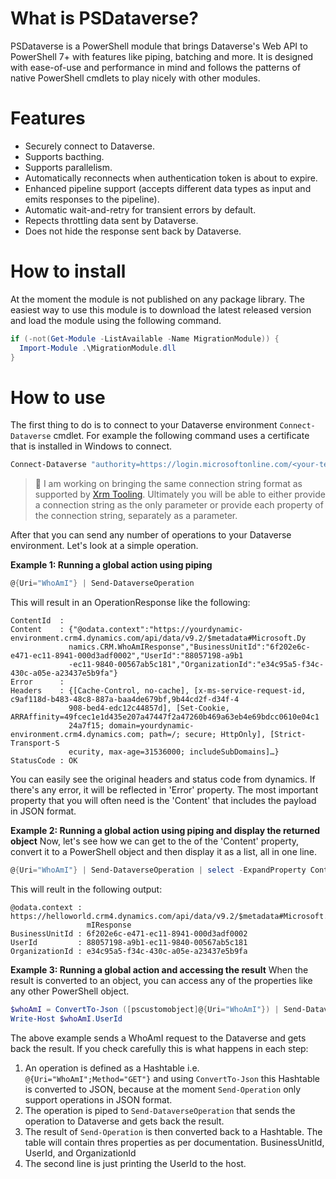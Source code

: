 # What is PSDataverse?
PSDataverse is a PowerShell module that brings Dataverse's Web API to PowerShell 7+ with features like piping, batching and more. It is designed with ease-of-use and performance in mind and follows the patterns of native PowerShell cmdlets to play nicely with other modules.

# Features
* Securely connect to Dataverse.
* Supports bacthing.
* Supports parallelism.
* Automatically reconnects when authentication token is about to expire.
* Enhanced pipeline support (accepts different data types as input and emits responses to the pipeline).
* Automatic wait-and-retry for transient errors by default.
* Repects throttling data sent by Dataverse.
* Does not hide the response sent back by Dataverse.

# How to install
At the moment the module is not published on any package library. The easiest way to use this module is to download the latest released version and load the module using the following command.
```powershell
if (-not(Get-Module -ListAvailable -Name MigrationModule)) { 
  Import-Module .\MigrationModule.dll
}
```
# How to use
The first thing to do is to connect to your Dataverse environment `Connect-Dataverse` cmdlet. For example the following command uses a certificate that is installed in Windows to connect.
```powershell
Connect-Dataverse "authority=https://login.microsoftonline.com/<your-tenant-id>/oauth2/authorize;clientid=<your-client-id>;thumbprint=<thumbprint-of-your-certificate>;resource=https://<your-environment-name>.crm4.dynamics.com/"

```

> 🚧 I am working on bringing the same connection string format as supported by [Xrm Tooling](https://docs.microsoft.com/en-us/dynamics365/customerengagement/on-premises/developer/xrm-tooling/use-powershell-cmdlets-xrm-tooling-connect?view=op-9-1). Ultimately you will be able to either provide a connection string as the only parameter or provide each property of the connection string, separately as a parameter.

After that you can send any number of operations to your Dataverse environment. Let's look at a simple operation.

**Example 1: Running a global action using piping**
 ```powershell
 @{Uri="WhoAmI"} | Send-DataverseOperation
 ```
 
This will result in an OperationResponse like the following:

```
ContentId  :
Content    : {"@odata.context":"https://yourdynamic-environment.crm4.dynamics.com/api/data/v9.2/$metadata#Microsoft.Dy
             namics.CRM.WhoAmIResponse","BusinessUnitId":"6f202e6c-e471-ec11-8941-000d3adf0002","UserId":"88057198-a9b1
             -ec11-9840-00567ab5c181","OrganizationId":"e34c95a5-f34c-430c-a05e-a23437e5b9fa"}
Error      :
Headers    : {[Cache-Control, no-cache], [x-ms-service-request-id, c9af118d-b483-48c8-887a-baa4de679bf,9b44cd2f-d34f-4
             908-bed4-edc12c44857d], [Set-Cookie, ARRAffinity=49fcec1e1d435e207a47447f2a47260b469a63eb4e69bdcc0610e04c1
             24a7f15; domain=yourdynamic-environment.crm4.dynamics.com; path=/; secure; HttpOnly], [Strict-Transport-S
             ecurity, max-age=31536000; includeSubDomains]…}
StatusCode : OK
```

You can easily see the original headers and status code from dynamics. If there's any error, it will be reflected in 'Error' property. The most important property that you will often need is the 'Content' that includes the payload in JSON format.

**Example 2: Running a global action using piping and display the returned object**
Now, let's see how we can get to the of the 'Content' property, convert it to a PowerShell object and then display it as a list, all in one line.

```powershell
@{Uri="WhoAmI"} | Send-DataverseOperation | select -ExpandProperty Content | ConvertFrom-Json | Format-List
```

This will reult in the following output:

```
@odata.context : https://helloworld.crm4.dynamics.com/api/data/v9.2/$metadata#Microsoft.Dynamics.CRM.WhoA
                 mIResponse
BusinessUnitId : 6f202e6c-e471-ec11-8941-000d3adf0002
UserId         : 88057198-a9b1-ec11-9840-00567ab5c181
OrganizationId : e34c95a5-f34c-430c-a05e-a23437e5b9fa
```

**Example 3: Running a global action and accessing the result**
When the result is converted to an object, you can access any of the properties like any other PowerShell object.

```powershell
$whoAmI = ConvertTo-Json ([pscustomobject]@{Uri="WhoAmI"}) | Send-DataverseOperation | ConvertFrom-Json
Write-Host $whoAmI.UserId
```
The above example sends a WhoAmI request to the Dataverse and gets back the result. If you check carefully this is what happens in each step:
1. An operation is defined as a Hashtable i.e. `@{Uri="WhoAmI";Method="GET"}` and using `ConvertTo-Json` this Hashtable is converted to JSON, because at the moment `Send-Operation` only support operations in JSON format.
2. The operation is piped to `Send-DataverseOperation` that sends the operation to Dataverse and gets back the result.
3. The result of `Send-Operation` is then converted back to a Hashtable. The table will contain thres properties as per documentation. BusinessUnitId, UserId, and OrganizationId
4. The second line is just printing the UserId to the host.
